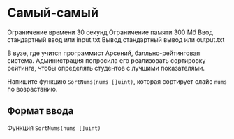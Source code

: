 # Самый-самый

Ограничение времени	30 секунд
Ограничение памяти	300 Мб
Ввод	стандартный ввод или input.txt
Вывод	стандартный вывод или output.txt

В вузе, где учится программист Арсений, балльно-рейтинговая система. Администрация попросила его реализовать сортировку рейтинга, чтобы определять студентов с лучшими показателями.

Напишите функцию `SortNums(nums []uint)`, которая сортирует слайс `nums` по возрастанию.

## Формат ввода
Функция `SortNums(nums []uint)`
